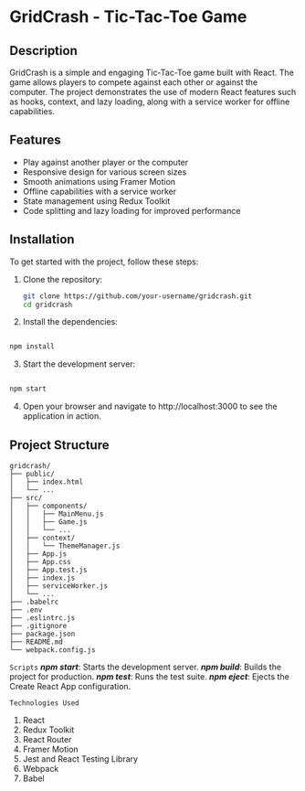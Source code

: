 # GridCrash - Tic-Tac-Toe Game

## Description

GridCrash is a simple and engaging Tic-Tac-Toe game built with React. The game allows players to compete against each other or against the computer. The project demonstrates the use of modern React features such as hooks, context, and lazy loading, along with a service worker for offline capabilities.

## Features

- Play against another player or the computer
- Responsive design for various screen sizes
- Smooth animations using Framer Motion
- Offline capabilities with a service worker
- State management using Redux Toolkit
- Code splitting and lazy loading for improved performance

## Installation

To get started with the project, follow these steps:

1. Clone the repository:

   ```sh
   git clone https://github.com/your-username/gridcrash.git
   cd gridcrash

   ```

2. Install the dependencies:

```sh

npm install

```

3. Start the development server:

```sh

npm start

```

4. Open your browser and navigate to http://localhost:3000 to see the application in action.

## Project Structure

```
gridcrash/
├── public/
│   ├── index.html
│   └── ...
├── src/
│   ├── components/
│   │   ├── MainMenu.js
│   │   ├── Game.js
│   │   └── ...
│   ├── context/
│   │   └── ThemeManager.js
│   ├── App.js
│   ├── App.css
│   ├── App.test.js
│   ├── index.js
│   ├── serviceWorker.js
│   └── ...
├── .babelrc
├── .env
├── .eslintrc.js
├── .gitignore
├── package.json
├── README.md
└── webpack.config.js
```

`Scripts`
**_npm start_**: Starts the development server.
**_npm build_**: Builds the project for production.
**_npm test_**: Runs the test suite.
**_npm eject_**: Ejects the Create React App configuration.

`Technologies Used`

1. React
2. Redux Toolkit
3. React Router
4. Framer Motion
5. Jest and React Testing Library
6. Webpack
7. Babel
